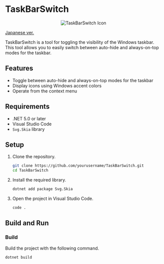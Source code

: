 # TaskBarSwitch

<p align="center">
  <img src="./TaskBarSwitch/asset/icon.ico" alt="TaskBarSwitch Icon">
</p>

[Japanese ver.](README.md)

TaskBarSwitch is a tool for toggling the visibility of the Windows taskbar. This tool allows you to easily switch between auto-hide and always-on-top modes for the taskbar.

## Features

- Toggle between auto-hide and always-on-top modes for the taskbar
- Display icons using Windows accent colors
- Operate from the context menu

## Requirements

- .NET 5.0 or later
- Visual Studio Code
- `Svg.Skia` library

## Setup

1. Clone the repository.

    ```sh
    git clone https://github.com/yourusername/TaskBarSwitch.git
    cd TaskBarSwitch
    ```

2. Install the required library.

    ```sh
    dotnet add package Svg.Skia
    ```

3. Open the project in Visual Studio Code.

    ```sh
    code .
    ```

## Build and Run

### Build

Build the project with the following command.

```sh
dotnet build